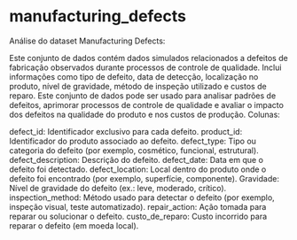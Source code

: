 # manufacturing_defects

Análise do dataset Manufacturing Defects:

Este conjunto de dados contém dados simulados relacionados a defeitos de fabricação observados durante processos de controle de qualidade. Inclui informações como tipo de defeito, data de detecção, localização no produto, nível de gravidade, método de inspeção utilizado e custos de reparo. Este conjunto de dados pode ser usado para analisar padrões de defeitos, aprimorar processos de controle de qualidade e avaliar o impacto dos defeitos na qualidade do produto e nos custos de produção.
Colunas:

defect_id: Identificador exclusivo para cada defeito.
product_id: Identificador do produto associado ao defeito.
defect_type: Tipo ou categoria do defeito (por exemplo, cosmético, funcional, estrutural).
defect_description: Descrição do defeito.
defect_date: Data em que o defeito foi detectado.
defect_location: Local dentro do produto onde o defeito foi encontrado (por exemplo, superfície, componente).
Gravidade: Nível de gravidade do defeito (ex.: leve, moderado, crítico).
inspection_method: Método usado para detectar o defeito (por exemplo, inspeção visual, teste automatizado).
repair_action: Ação tomada para reparar ou solucionar o defeito.
custo_de_reparo: Custo incorrido para reparar o defeito (em moeda local).
